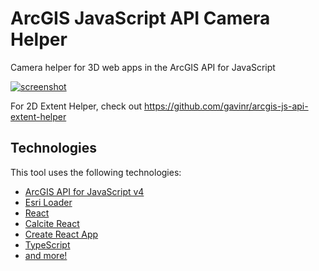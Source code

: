 # ArcGIS JavaScript API Camera Helper
Camera helper for 3D web apps in the ArcGIS API for JavaScript

[![screenshot](https://i.imgur.com/KDf46EL.png)](https://arcgis-js-api-camera-helper.gavinr.com/)

For 2D Extent Helper, check out https://github.com/gavinr/arcgis-js-api-extent-helper

## Technologies

This tool uses the following technologies:

- [ArcGIS API for JavaScript v4](https://developers.arcgis.com/javascript/)
- [Esri Loader](https://github.com/Esri/esri-loader)
- [React](https://reactjs.org/)
- [Calcite React](https://github.com/Esri/calcite-react)
- [Create React App](https://facebook.github.io/create-react-app/)
- [TypeScript](https://www.typescriptlang.org/)
- [and more!](https://github.com/gavinr/arcgis-js-api-camera-helper/blob/master/package.json#L12)
